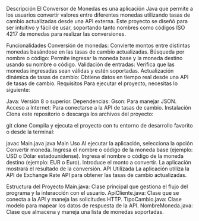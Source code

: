 Descripción
El Conversor de Monedas es una aplicación Java que permite a los usuarios convertir valores entre diferentes monedas utilizando tasas de cambio actualizadas desde una API externa. Este proyecto se diseñó para ser intuitivo y fácil de usar, soportando tanto nombres como códigos ISO 4217 de monedas para realizar las conversiones.

Funcionalidades
Conversión de monedas: Convierte montos entre distintas monedas basándose en las tasas de cambio actualizadas.
Búsqueda por nombre o código: Permite ingresar la moneda base y la moneda destino usando su nombre o código.
Validación de entradas: Verifica que las monedas ingresadas sean válidas y estén soportadas.
Actualización dinámica de tasas de cambio: Obtiene datos en tiempo real desde una API de tasas de cambio.
Requisitos
Para ejecutar el proyecto, necesitas lo siguiente:

Java: Versión 8 o superior.
Dependencias:
Gson: Para manejar JSON.
Acceso a Internet: Para conectarse a la API de tasas de cambio.
Instalación
Clona este repositorio o descarga los archivos del proyecto:

git clone 
Compila y ejecuta el proyecto con tu entorno de desarrollo favorito o desde la terminal:

javac Main.java
java Main
Uso
Al ejecutar la aplicación, selecciona la opción Convertir moneda.
Ingresa el nombre o código de la moneda base (ejemplo: USD o Dólar estadounidense).
Ingresa el nombre o código de la moneda destino (ejemplo: EUR o Euro).
Introduce el monto a convertir.
La aplicación mostrará el resultado de la conversión.
API Utilizada
La aplicación utiliza la API de Exchange Rate API para obtener las tasas de cambio actualizadas.

Estructura del Proyecto
Main.java: Clase principal que gestiona el flujo del programa y la interacción con el usuario.
ApiCliente.java: Clase que se conecta a la API y maneja las solicitudes HTTP.
TipoCambio.java: Clase modelo para mapear los datos de respuesta de la API.
NombreMoneda.java: Clase que almacena y maneja una lista de monedas soportadas.
